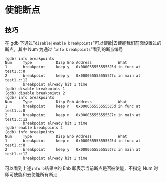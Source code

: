 # 使能断点

## 技巧

在 gdb 下通过"`disable|enable breakpoints`"可以使能|去使能我们前面设置过的断点，其中 Num 为通过 "`info breakpoints`"看到的断点编号

```shell
(gdb) info breakpoints
Num     Type           Disp Enb Address            What
1       breakpoint     keep y   0x000055555555515d in func at test1.c:8
2       breakpoint     keep y   0x000055555555517c in main at test1.c:12
        breakpoint already hit 1 time
(gdb) disable breakpoints 1
(gdb) disable breakpoints 2
(gdb) info breakpoints
Num     Type           Disp Enb Address            What
1       breakpoint     keep n   0x000055555555515d in func at test1.c:8
2       breakpoint     keep n   0x000055555555517c in main at test1.c:12
        breakpoint already hit 1 time
(gdb) enable breakpoints 2
(gdb) info breakpoints
Num     Type           Disp Enb Address            What
1       breakpoint     keep n   0x000055555555515d in func at test1.c:8
2       breakpoint     keep y   0x000055555555517c in main at test1.c:12
        breakpoint already hit 1 time
```

可以看到上述`info b`结果中的 Enb 即表示当前断点是否被使能，不指定 Num 时即可使能和去使能所有断点
